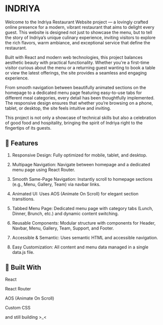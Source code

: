 # INDRIYA

Welcome to the Indriya Restaurant Website project — a lovingly crafted online presence for a modern, vibrant restaurant that aims to delight every guest. This website is designed not just to showcase the menu, but to tell the story of Indriya’s unique culinary experience, inviting visitors to explore the rich flavors, warm ambiance, and exceptional service that define the restaurant.

Built with React and modern web technologies, this project balances aesthetic beauty with practical functionality. Whether you're a first-time visitor curious about the menu or a returning guest wanting to book a table or view the latest offerings, the site provides a seamless and engaging experience.

From smooth navigation between beautifully animated sections on the homepage to a dedicated menu page featuring easy-to-use tabs for different meal categories, every detail has been thoughtfully implemented. The responsive design ensures that whether you’re browsing on a phone, tablet, or desktop, the site feels intuitive and inviting.

This project is not only a showcase of technical skills but also a celebration of good food and hospitality, bringing the spirit of Indriya right to the fingertips of its guests.

## 🚀 Features
1. Responsive Design: Fully optimized for mobile, tablet, and desktop.

2. Multipage Navigation: Navigate between homepage and a dedicated menu page using React Router.

3. Smooth Same-Page Navigation: Instantly scroll to homepage sections (e.g., Menu, Gallery, Team) via navbar links.

4. Animated UI: Uses AOS (Animate On Scroll) for elegant section transitions.

5. Tabbed Menu Page: Dedicated menu page with category tabs (Lunch, Dinner, Brunch, etc.) and dynamic content switching.

6. Reusable Components: Modular structure with components for Header, Navbar, Menu, Gallery, Team, Support, and Footer.

7. Accessible & Semantic: Uses semantic HTML and accessible navigation.

8. Easy Customization: All content and menu data managed in a single data.js file.

## 🧩 Built With

React

React Router

AOS (Animate On Scroll)

Custom CSS




and still building >_<
